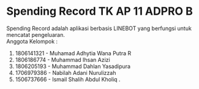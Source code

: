 # Spending Record TK AP 11 ADPRO B
Spending Record adalah aplikasi berbasis LINEBOT yang berfungsi untuk mencatat pengeluaran. <br>
Anggota Kelompok :
1. 1806141321 - Muhamad Adhytia Wana Putra R 
2. 1806186774 - Muhammad Ihsan Azizi
3. 1806205193 - Muhammad Dahlan Yasadipura 
4. 1706979386 - Nabilah Adani Nurulizzah 
5. 1506737666 - Ismail Shalih Abdul Kholiq
.

 